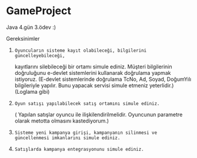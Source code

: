 # GameProject
Java 4.gün 3.ödev :)

Gereksinimler

1.     Oyuncuların sisteme kayıt olabileceği, bilgilerini güncelleyebileceği, 
   kayıtlarını silebileceği bir ortamı simule ediniz. 
     Müşteri bilgilerinin doğruluğunu e-devlet sistemlerini kullanarak doğrulama yapmak istiyoruz.
      (E-devlet sistemlerinde doğrulama TcNo, Ad, Soyad, DoğumYılı bilgileriyle yapılır. 
      Bunu yapacak servisi simule etmeniz yeterlidir.) (Loglama gibi)

2.     Oyun satışı yapılabilecek satış ortamını simule ediniz.
     ( Yapılan satışlar oyuncu ile ilişkilendirilmelidir.
      Oyuncunun parametre olarak metotta olmasını kastediyorum.)

3.     Sisteme yeni kampanya girişi, kampanyanın silinmesi ve güncellenmesi imkanlarını simule ediniz.

4.     Satışlarda kampanya entegrasyonunu simule ediniz.
